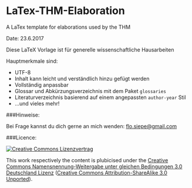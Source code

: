 # LaTex-THM-Elaboration
A LaTex template for elaborations used by the THM

Date: 23.6.2017

Diese LaTeX Vorlage ist für generelle wissenschaftliche Hausarbeiten

Hauptmerkmale sind:

* UTF-8
* Inhalt kann leicht und verständlich hinzu gefügt werden
* Vollständig anpassbar
* Glossar und Abkürzungsverzeichnis mit dem Paket `glossaries`
* Literaturverzeichnis basierend auf einem angepassten `author-year` Stil
* …und vieles mehr!


###Hinweise:

Bei Frage kannst du dich gerne an mich wenden: [flo.siepe@gmail.com](mailto:flo.siepe@gmail.com)

###Licence:

[![Creative Commons Lizenzvertrag](http://i.creativecommons.org/l/by-sa/3.0/de/88x31.png)](http://creativecommons.org/licenses/by-sa/3.0/de/)

This work respectively the content is plubicised under the [Creative Commons Namensnennung-Weitergabe unter gleichen Bedingungen 3.0 Deutschland Lizenz](http://creativecommons.org/licenses/by-sa/3.0/de/) ([Creative Commons Attribution-ShareAlike 3.0 Unported](http://creativecommons.org/licenses/by-sa/3.0/)).
